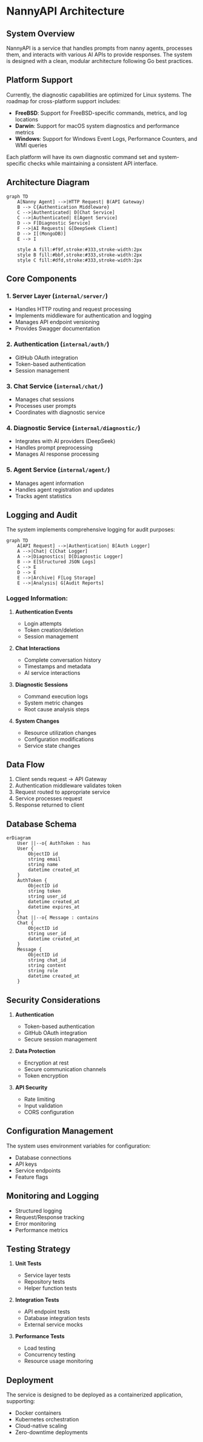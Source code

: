 # NannyAPI Architecture

## System Overview

NannyAPI is a service that handles prompts from nanny agents, processes them, and interacts with various AI APIs to provide responses. The system is designed with a clean, modular architecture following Go best practices.

## Platform Support

Currently, the diagnostic capabilities are optimized for Linux systems. The roadmap for cross-platform support includes:

- **FreeBSD**: Support for FreeBSD-specific commands, metrics, and log locations
- **Darwin**: Support for macOS system diagnostics and performance metrics
- **Windows**: Support for Windows Event Logs, Performance Counters, and WMI queries

Each platform will have its own diagnostic command set and system-specific checks while maintaining a consistent API interface.

## Architecture Diagram

```mermaid
graph TD
    A[Nanny Agent] -->|HTTP Request| B(API Gateway)
    B --> C{Authentication Middleware}
    C -->|Authenticated| D[Chat Service]
    C -->|Authenticated| E[Agent Service]
    D --> F[Diagnostic Service]
    F -->|AI Requests| G[DeepSeek Client]
    D --> I[(MongoDB)]
    E --> I

    style A fill:#f9f,stroke:#333,stroke-width:2px
    style B fill:#bbf,stroke:#333,stroke-width:2px
    style C fill:#dfd,stroke:#333,stroke-width:2px
```

## Core Components

### 1. Server Layer (`internal/server/`)
- Handles HTTP routing and request processing
- Implements middleware for authentication and logging
- Manages API endpoint versioning
- Provides Swagger documentation

### 2. Authentication (`internal/auth/`)
- GitHub OAuth integration
- Token-based authentication
- Session management

### 3. Chat Service (`internal/chat/`)
- Manages chat sessions
- Processes user prompts
- Coordinates with diagnostic service

### 4. Diagnostic Service (`internal/diagnostic/`)
- Integrates with AI providers (DeepSeek)
- Handles prompt preprocessing
- Manages AI response processing

### 5. Agent Service (`internal/agent/`)
- Manages agent information
- Handles agent registration and updates
- Tracks agent statistics

## Logging and Audit

The system implements comprehensive logging for audit purposes:

```mermaid
graph TD
    A[API Request] -->|Authentication| B[Auth Logger]
    A -->|Chat| C[Chat Logger]
    A -->|Diagnostics| D[Diagnostic Logger]
    B --> E[Structured JSON Logs]
    C --> E
    D --> E
    E -->|Archive| F[Log Storage]
    E -->|Analysis| G[Audit Reports]
```

### Logged Information:
1. **Authentication Events**
   - Login attempts
   - Token creation/deletion
   - Session management

2. **Chat Interactions**
   - Complete conversation history
   - Timestamps and metadata
   - AI service interactions

3. **Diagnostic Sessions**
   - Command execution logs
   - System metric changes
   - Root cause analysis steps

4. **System Changes**
   - Resource utilization changes
   - Configuration modifications
   - Service state changes

## Data Flow

1. Client sends request → API Gateway
2. Authentication middleware validates token
3. Request routed to appropriate service
4. Service processes request
5. Response returned to client

## Database Schema

```mermaid
erDiagram
    User ||--o{ AuthToken : has
    User {
        ObjectID id
        string email
        string name
        datetime created_at
    }
    AuthToken {
        ObjectID id
        string token
        string user_id
        datetime created_at
        datetime expires_at
    }
    Chat ||--o{ Message : contains
    Chat {
        ObjectID id
        string user_id
        datetime created_at
    }
    Message {
        ObjectID id
        string chat_id
        string content
        string role
        datetime created_at
    }
```

## Security Considerations

1. **Authentication**
   - Token-based authentication
   - GitHub OAuth integration
   - Secure session management

2. **Data Protection**
   - Encryption at rest
   - Secure communication channels
   - Token encryption

3. **API Security**
   - Rate limiting
   - Input validation
   - CORS configuration

## Configuration Management

The system uses environment variables for configuration:
- Database connections
- API keys
- Service endpoints
- Feature flags

## Monitoring and Logging

- Structured logging
- Request/Response tracking
- Error monitoring
- Performance metrics

## Testing Strategy

1. **Unit Tests**
   - Service layer tests
   - Repository tests
   - Helper function tests

2. **Integration Tests**
   - API endpoint tests
   - Database integration tests
   - External service mocks

3. **Performance Tests**
   - Load testing
   - Concurrency testing
   - Resource usage monitoring

## Deployment

The service is designed to be deployed as a containerized application, supporting:
- Docker containers
- Kubernetes orchestration
- Cloud-native scaling
- Zero-downtime deployments
